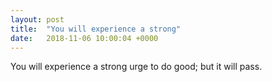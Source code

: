 ```yaml
---
layout: post
title:  "You will experience a strong"
date:   2018-11-06 10:00:04 +0000
---
```

You will experience a strong urge to do good; but it will pass.

